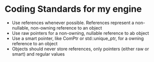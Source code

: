 # Coding Standards for my engine

- Use references whenever possible. References represent a non-nullable, non-owning reference to an object
- Use raw pointers for a non-owning, nullable reference to ab object
- Use a smart pointer, like ComPtr or std::unique_ptr, for a owning reference to an object
- Objects should never store references, only pointers (either raw or smart) and regular values
